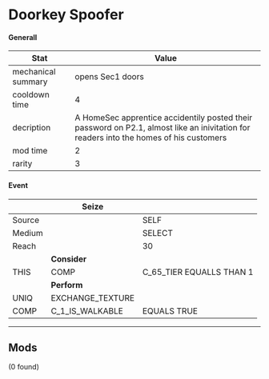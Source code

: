

# **Doorkey Spoofer**


#### **Generall**
| Stat | Value | 
|  --  |  --  | 
| mechanical summary | opens Sec1 doors | 
| cooldown time | 4 | 
| decription | A HomeSec apprentice accidentily posted their password on P2.1, almost like an inivitation for readers into the homes of his customers | 
| mod time | 2 | 
| rarity | 3 | 



#### **Event**
|  | **Seize** |  | 
|  --  |  --  |  --  | 
| Source |  | SELF | 
| Medium |  | SELECT | 
| Reach |  | 30 | 
|  | **Consider** |  | 
| THIS | COMP | C_65_TIER EQUALLS THAN 1 | 
|  | **Perform** |  | 
| UNIQ | EXCHANGE_TEXTURE |  | 
| COMP | C_1_IS_WALKABLE | EQUALS TRUE | 

-----


## **Mods**
(0 found)

